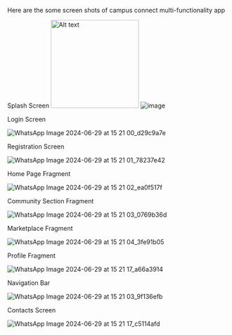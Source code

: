Here are the some screen shots of campus connect multi-functionality app

Splash Screen
<img src="[image-ur](https://github.com/itz-Sahil-Verma/campus-connect-app/assets/111533506/2f44ca88-5c22-459c-ba91-863775ba12cc)l" alt="Alt text" width="200" height="200">
![image](https://github.com/itz-Sahil-Verma/campus-connect-app/assets/111533506/2f44ca88-5c22-459c-ba91-863775ba12cc)

Login Screen

![WhatsApp Image 2024-06-29 at 15 21 00_d29c9a7e](https://github.com/itz-Sahil-Verma/campus-connect-app/assets/111533506/375136e5-0228-4441-97bc-c64343e66e4b)

Registration Screen

![WhatsApp Image 2024-06-29 at 15 21 01_78237e42](https://github.com/itz-Sahil-Verma/campus-connect-app/assets/111533506/7e5dbc7d-db5e-486f-be48-23b89464de4b)

Home Page Fragment

![WhatsApp Image 2024-06-29 at 15 21 02_ea0f517f](https://github.com/itz-Sahil-Verma/campus-connect-app/assets/111533506/88a316ee-23a1-4168-9f7e-09b0946f58b2)

Community Section Fragment

![WhatsApp Image 2024-06-29 at 15 21 03_0769b36d](https://github.com/itz-Sahil-Verma/campus-connect-app/assets/111533506/0725aca9-d6ba-46fd-be67-3c7bdfdbce77)

Marketplace Fragment

![WhatsApp Image 2024-06-29 at 15 21 04_3fe91b05](https://github.com/itz-Sahil-Verma/campus-connect-app/assets/111533506/2fdc853c-e6e5-42ae-bed7-117d9538bfcf)

Profile Fragment

![WhatsApp Image 2024-06-29 at 15 21 17_a66a3914](https://github.com/itz-Sahil-Verma/campus-connect-app/assets/111533506/e6ae77cc-732f-4570-b882-78034d4607a4)

Navigation Bar

![WhatsApp Image 2024-06-29 at 15 21 03_9f136efb](https://github.com/itz-Sahil-Verma/campus-connect-app/assets/111533506/05af8116-8ddd-4a35-bbd5-b74ae463cdcb)

Contacts Screen

![WhatsApp Image 2024-06-29 at 15 21 17_c5114afd](https://github.com/itz-Sahil-Verma/campus-connect-app/assets/111533506/a0771b08-3886-4909-891f-3d3691a1bee3)







